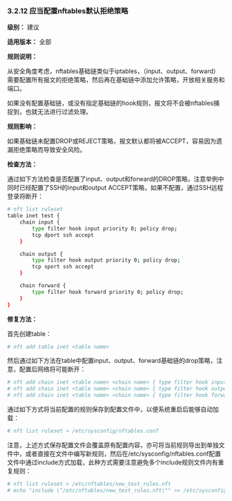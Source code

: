 ### 3.2.12 应当配置nftables默认拒绝策略

**级别：** 建议

**适用版本：** 全部

**规则说明：**

从安全角度考虑，nftables基础链类似于iptables，（input、output、forward）需要配置所有报文的拒绝策略，然后再在基础链中添加允许策略，开放相关服务和端口。

如果没有配置基础链，或没有指定基础链的hook规则，报文将不会被nftables捕捉到，也就无法进行过滤处理。

**规则影响：**

如果基础链未配置DROP或REJECT策略，报文默认都将被ACCEPT，容易因为遗漏拒绝策略而导致安全风险。

**检查方法：**

通过如下方法检查是否配置了input、output和forward的DROP策略，注意举例中同时已经配置了SSH的input和output ACCEPT策略，如果不配置，通过SSH远程登录将断开：

```bash
# nft list ruleset
table inet test {
	chain input {
		type filter hook input priority 0; policy drop;
		tcp dport ssh accept
	}

	chain output {
		type filter hook output priority 0; policy drop;
		tcp sport ssh accept
	}

	chain forward {
		type filter hook forward priority 0; policy drop;
	}
}
```

**修复方法：**

首先创建table：

```bash
# nft add table inet <table name>
```

然后通过如下方法在table中配置input、output、forward基础链的drop策略，注意，配置后网络将可能断开：

```bash
# nft add chain inet <table name> <chain name> { type filter hook input priority 0\; policy drop\; }
# nft add chain inet <table name> <chain name> { type filter hook output priority 0\; policy drop\; }
# nft add chain inet <table name> <chain name> { type filter hook forward priority 0\; policy drop\; }
```

通过如下方式将当前配置的规则保存到配置文件中，以便系统重启后能够自动加载：

```bash
# nft list ruleset > /etc/sysconfig/nftables.conf
```

注意，上述方式保存配置文件会覆盖原有配置内容，亦可将当前规则导出到单独文件中，或者直接在文件中编写新规则，然后在/etc/sysconfig/nftables.conf配置文件中通过include方式加载，此种方式需要注意避免多个include规则文件内有重复规则：

```bash
# nft list ruleset > /etc/nftables/new_test_rules.nft
# echo "include \"/etc/nftables/new_test_rules.nft\"" >> /etc/sysconfig/nftables.conf
```